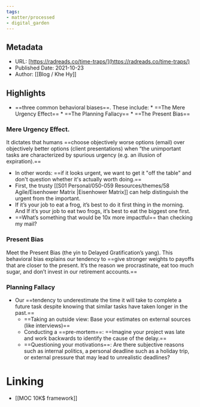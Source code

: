 ```yaml
---
tags: 
- matter/processed
- digital_garden
---
```

## Metadata
* URL: [https://radreads.co/time-traps/](https://radreads.co/time-traps/)
* Published Date: 2021-10-23
* Author: [[Blog / Khe Hy]]

## Highlights
* ==three common behavioral biases==. These include: * ==The Mere Urgency Effect== * ==The Planning Fallacy== * ==The Present Bias==
### Mere Urgency Effect. 
It dictates that humans ==choose objectively worse options (email) over objectively better options (client presentations) when “the unimportant tasks are characterized by spurious urgency (e.g. an illusion of expiration).==
* In other words: ==if it looks urgent, we want to get it "off the table" and don't question whether it's actually worth doing.==
* First, the trusty [[S01 Personal/050-059 Resources/themes/58 Agile/Eisenhower Matrix |Eisenhower Matrix]] can help distinguish the urgent from the important.
* If it’s your job to eat a frog, it’s best to do it first thing in the morning. And If it’s your job to eat two frogs, it’s best to eat the biggest one first.
* ==What’s something that would be 10x more impactful== than checking my mail?

### Present Bias
Meet the Present Bias (the yin to Delayed Gratification’s yang). This behavioral bias explains our tendency to ==give stronger weights to payoffs that are closer to the present. It’s the reason we procrastinate, eat too much sugar, and don’t invest in our retirement accounts.==

### Planning Fallacy
* Our ==tendency to underestimate the time it will take to complete a future task despite knowing that similar tasks have taken longer in the past.==
	* ==Taking an outside view: Base your estimates on external sources (like interviews)== 
	* Conducting a ==pre-mortem==: ==Imagine your project was late and work backwards to identify the cause of the delay.== 
	* ==Questioning your motivations==: Are there subjective reasons such as internal politics, a personal deadline such as a holiday trip, or external pressure that may lead to unrealistic deadlines?

# Linking
+ [[MOC 10K$ framework]]